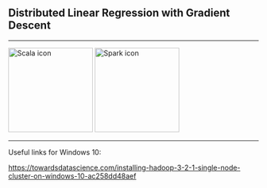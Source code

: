 ## Distributed Linear Regression with Gradient Descent

-------------

<img src="https://cdn.iconscout.com/icon/free/png-256/scala-226059.png" alt="Scala icon" height="170"/>  <img src="https://upload.wikimedia.org/wikipedia/commons/thumb/f/f3/Apache_Spark_logo.svg/2560px-Apache_Spark_logo.svg.png" alt="Spark icon" height="170"/>

-------------

Useful links for Windows 10:

https://towardsdatascience.com/installing-hadoop-3-2-1-single-node-cluster-on-windows-10-ac258dd48aef
